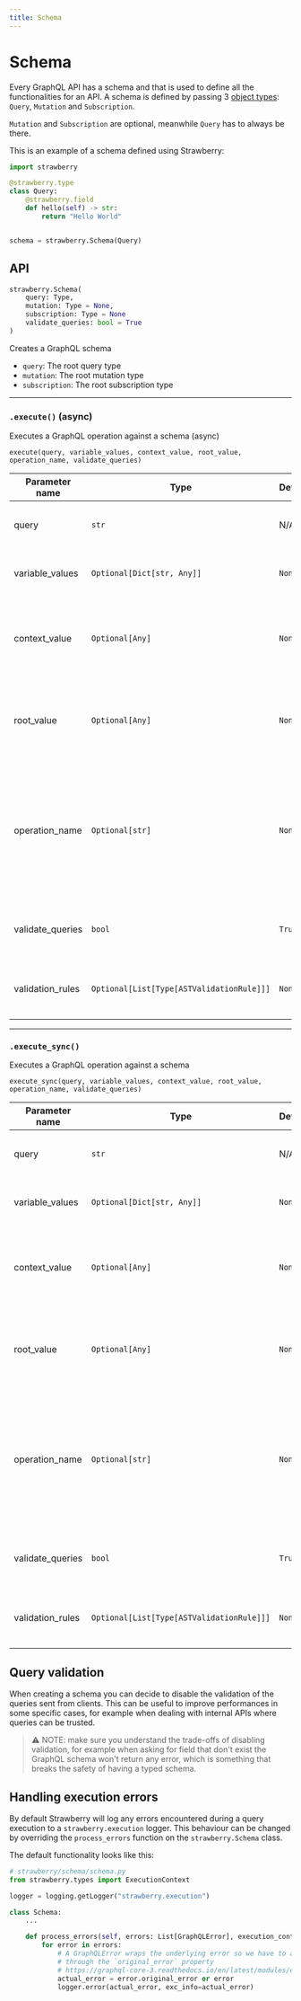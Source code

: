 ```yaml
---
title: Schema
---
```


# Schema

Every GraphQL API has a schema and that is used to define all the
functionalities for an API. A schema is defined by passing 3
[object types](./object-types): `Query`, `Mutation` and `Subscription`.

`Mutation` and `Subscription` are optional, meanwhile `Query` has to always be
there.

This is an example of a schema defined using Strawberry:

```python
import strawberry

@strawberry.type
class Query:
    @strawberry.field
    def hello(self) -> str:
        return "Hello World"


schema = strawberry.Schema(Query)
```

## API

```python
strawberry.Schema(
    query: Type,
    mutation: Type = None,
    subscription: Type = None
    validate_queries: bool = True
)
```

<!-- TODO: add docs on directives, types, extensions and execution context class -->

Creates a GraphQL schema

- `query`: The root query type
- `mutation`: The root mutation type
- `subscription`: The root subscription type

---

### `.execute()` (async)

Executes a GraphQL operation against a schema (async)

`execute(query, variable_values, context_value, root_value, operation_name, validate_queries)`

| Parameter name   | Type                       | Default | Description                                                                                            |
| ---------------- | -------------------------- | ------- | ------------------------------------------------------------------------------------------------------ |
| query            | `str`                      | N/A     | The document to be executed                                                                            |
| variable_values  | `Optional[Dict[str, Any]]` | `None`  | The variables for this operation                                                                       |
| context_value    | `Optional[Any]`            | `None`  | The value of the context that will be passed down to resolvers                                         |
| root_value       | `Optional[Any]`            | `None`  | The value for the root type that will passed down to root resolvers                                    |
| operation_name   | `Optional[str]`            | `None`  | The name of the operation you want to execute, useful when sending a document with multiple operations |
| validate_queries | `bool`                     | `True`  | This flag allows to disable query validation                                                           |
| validation_rules | `Optional[List[Type[ASTValidationRule]]]`  | `None`  | List of GraphQL core validation rules |

---

### `.execute_sync()`

Executes a GraphQL operation against a schema

`execute_sync(query, variable_values, context_value, root_value, operation_name, validate_queries)`

| Parameter name   | Type                       | Default | Description                                                                                            |
| ---------------- | -------------------------- | ------- | ------------------------------------------------------------------------------------------------------ |
| query            | `str`                      | N/A     | The document to be executed                                                                            |
| variable_values  | `Optional[Dict[str, Any]]` | `None`  | The variables for this operation                                                                       |
| context_value    | `Optional[Any]`            | `None`  | The value of the context that will be passed down to resolvers                                         |
| root_value       | `Optional[Any]`            | `None`  | The value for the root type that will passed down to root resolvers                                    |
| operation_name   | `Optional[str]`            | `None`  | The name of the operation you want to execute, useful when sending a document with multiple operations |
| validate_queries | `bool`                     | `True`  | This flag allows to disable query validation                                                           |
| validation_rules | `Optional[List[Type[ASTValidationRule]]]`  | `None`  | List of GraphQL core validation rules |

## Query validation

When creating a schema you can decide to disable the validation of the queries
sent from clients. This can be useful to improve performances in some specific
cases, for example when dealing with internal APIs where queries can be trusted.

> ⚠️ NOTE: make sure you understand the trade-offs of disabling validation, for
> example when asking for field that don't exist the GraphQL schema won't return
> any error, which is something that breaks the safety of having a typed schema.

## Handling execution errors

By default Strawberry will log any errors encountered during a query execution to a `strawberry.execution` logger. This behaviour can be changed by overriding the `process_errors` function on the `strawberry.Schema` class.

The default functionality looks like this:

```python
# strawberry/schema/schema.py
from strawberry.types import ExecutionContext

logger = logging.getLogger("strawberry.execution")

class Schema:
    ...

    def process_errors(self, errors: List[GraphQLError], execution_context: ExecutionContext) -> None:
        for error in errors:
            # A GraphQLError wraps the underlying error so we have to access it
            # through the `original_error` property
            # https://graphql-core-3.readthedocs.io/en/latest/modules/error.html#graphql.error.GraphQLError
            actual_error = error.original_error or error
            logger.error(actual_error, exc_info=actual_error)
```
